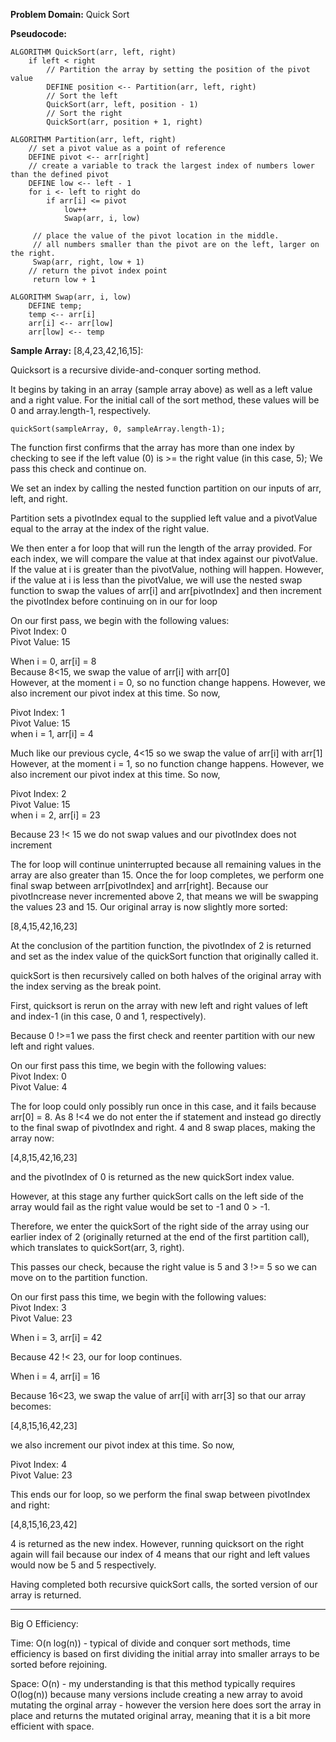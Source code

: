 **Problem Domain:** Quick Sort

**Pseudocode:**

``` 
ALGORITHM QuickSort(arr, left, right)
    if left < right
        // Partition the array by setting the position of the pivot value 
        DEFINE position <-- Partition(arr, left, right)
        // Sort the left
        QuickSort(arr, left, position - 1)
        // Sort the right
        QuickSort(arr, position + 1, right)

ALGORITHM Partition(arr, left, right)
    // set a pivot value as a point of reference
    DEFINE pivot <-- arr[right]
    // create a variable to track the largest index of numbers lower than the defined pivot
    DEFINE low <-- left - 1
    for i <- left to right do
        if arr[i] <= pivot
            low++
            Swap(arr, i, low)

     // place the value of the pivot location in the middle.
     // all numbers smaller than the pivot are on the left, larger on the right. 
     Swap(arr, right, low + 1)
    // return the pivot index point
     return low + 1

ALGORITHM Swap(arr, i, low)
    DEFINE temp;
    temp <-- arr[i]
    arr[i] <-- arr[low]
    arr[low] <-- temp
```
**Sample Array:** [8,4,23,42,16,15]: 

Quicksort is a recursive divide-and-conquer sorting method.

It begins by taking in an array (sample array above) as well as a left value and a right value.  For the initial call of the sort method, these values will be 0 and array.length-1, respectively.  

```
quickSort(sampleArray, 0, sampleArray.length-1);
```

The function first confirms that the array has more than one index by checking to see if the left value (0) is >= the right value (in this case, 5);  We pass this check and continue on.

We set an index by calling the nested function partition on our inputs of arr, left, and right.

Partition sets a pivotIndex equal to the supplied left value and a pivotValue equal to the array at the index of the right value.

We then enter a for loop that will run the length of the array provided.  For each index, we will compare the value at that index against our pivotValue.  If the value at i is greater than the pivotValue, nothing will happen.  However, if the value at i is less than the pivotValue, we will use the nested swap function to swap the values of arr[i] and arr[pivotIndex] and then increment the pivotIndex before continuing on in our for loop

On our first pass, we begin with the following values:  
Pivot Index: 0  
Pivot Value: 15  

When i = 0, arr[i] = 8  
Because 8<15, we swap the value of arr[i] with arr[0]  
However, at the moment i = 0, so no function change happens.  However, we also increment our pivot index at this time.  So now,

Pivot Index: 1  
Pivot Value: 15  
when i = 1, arr[i] = 4  

Much like our previous cycle, 4<15 so we swap the value of arr[i] with arr[1]  
However, at the moment i = 1, so no function change happens.  However, we also increment our pivot index at this time.  So now,

Pivot Index: 2  
Pivot Value: 15  
when i = 2, arr[i] = 23

Because 23 !< 15 we do not swap values and our pivotIndex does not increment

The for loop will continue uninterrupted because all remaining values in the array are also greater than 15.  Once the for loop completes, we perform one final swap between arr[pivotIndex] and arr[right].  Because our pivotIncrease never incremented above 2, that means we will be swapping the values 23 and 15.  Our original array is now slightly more sorted:

[8,4,15,42,16,23]

At the conclusion of the partition function, the pivotIndex of 2 is returned and set as the index value of the quickSort function that originally called it.

quickSort is then recursively called on both halves of the original array with the index serving as the break point.

First, quicksort is rerun on the array with new left and right values of left and index-1 (in this case, 0 and 1, respectively).

Because 0 !>=1 we pass the first check and reenter partition with our new left and right values.

On our first pass this time, we begin with the following values:  
Pivot Index: 0  
Pivot Value: 4  

The for loop could only possibly run once in this case, and it fails because arr[0] = 8.  As 8 !<4 we do not enter the if statement and instead go directly to the final swap of pivotIndex and right.  4 and 8 swap places, making the array now:

[4,8,15,42,16,23]

and the pivotIndex of 0 is returned as the new quickSort index value.

However, at this stage any further quickSort calls on the left side of the array would fail as the right value would be set to -1 and 0 > -1.  

Therefore, we enter the quickSort of the right side of the array using our earlier index of 2 (originally returned at the end of the first partition call), which translates to quickSort(arr, 3, right).

This passes our check, because the right value is 5 and 3 !>= 5 so we can move on to the partition function.

On our first pass this time, we begin with the following values:  
Pivot Index: 3  
Pivot Value: 23  

When i = 3, arr[i] = 42  

Because 42 !< 23, our for loop continues.  

When i = 4, arr[i] = 16

Because 16<23, we swap the value of arr[i] with arr[3] so that our array becomes:  

[4,8,15,16,42,23]

we also increment our pivot index at this time.  So now,

Pivot Index: 4  
Pivot Value: 23  
  
This ends our for loop, so we perform the final swap between pivotIndex and right:

[4,8,15,16,23,42]

4 is returned as the new index.  However, running quicksort on the right again will fail because our index of 4 means that our right and left values would now be 5 and 5 respectively.

Having completed both recursive quickSort calls, the sorted version of our array is returned.

---

Big O Efficiency:  

Time: O(n log(n)) - typical of divide and conquer sort methods, time efficiency is based on first dividing the initial array into smaller arrays to be sorted before rejoining.

Space: O(n) - my understanding is that this method typically requires O(log(n)) because many versions include creating a new array to avoid mutating the orginal array - however the version here does sort the array in place and returns the mutated original array, meaning that it is a bit more efficient with space. 